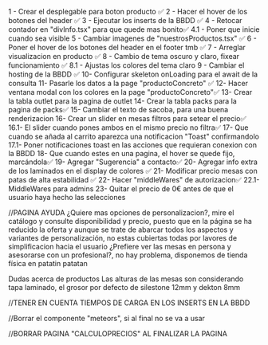  
 1 - Crear el desplegable para boton producto ✅
 2 - Hacer el hover de los botones del header ✅
 3 - Ejecutar los inserts de la BBDD ✅
 4 - Retocar contador en "divInfo.tsx" para que quede mas bonito✅
 4.1 - Poner que inicie cuando sea visible 
 5 - Cambiar imagenes de "nuestrosProductos.tsx" ✅
 6 - Poner el hover de los botones del header en el footer tmb ✅
 7 - Arreglar visualizacion en producto ✅
 8 - Cambio de tema oscuro y claro, fixear funcionamiento ✅
 8.1 - Ajustas los colores del tema claro 
 9 - Cambiar el hosting de la BBDD ✅
 10- Configurar skeleton onLoading para el await de la consulta
 11- Pasarle los datos a la page "productoConcreto" ✅
 12- Hacer ventana modal con los colores en la page "productoConcreto"✅
 13- Crear la tabla outlet para la pagina de outlet
 14- Crear la tabla packs para la pagina de packs✅
 15- Cambiar el texto de sacoba, para una buena renderizacion
 16- Crear un slider en mesas filtros para setear el precio✅
  16.1- El slider cuando pones ambos en el mismo precio no filtra✅
 17- Que cuando se añada al carrito aparezca una notificacion "Toast" confirmandolo
  17.1- Poner notificaciones toast en las acciones que requieran conexion con la BBDD
 18- Que cuando estes en una pagina, el hover se quede fijo, marcándola✅
 19- Agregar "Sugerencia" a contacto✅
 20- Agregar info extra de los laminados en el display de colores ✅
 21- Modificar precio mesas con patas de alta estabilidad ✅
 22- Hacer "middleWares" de autorizacion✅
  22.1- MiddleWares para admins
 23- Quitar el precio de 0€ antes de que el usuario haya hecho las selecciones

//PAGINA AYUDA
¿Quiere mas opciones de personalizacion?, mire el catálogo y consulte disponibilidad y precio, puesto que en la página se ha reducido la oferta y aunque se trate de abarcar todos los aspectos y variantes de personalización, no estas cubiertas todas por lavores de simplificacion hacia el usuario
¿Prefiere ver las mesas en persona y asesorarse con un profesional?, no hay problema, disponemos de tienda física en patatin patatan

Dudas acerca de productos
    Las alturas de las mesas son considerando tapa laminado, el grosor por defecto de silestone 12mm y dekton 8mm

//TENER EN CUENTA TIEMPOS DE CARGA EN LOS INSERTS EN LA BBDD

//Borrar el componente "meteors", si al final no se va a usar

//BORRAR PAGINA "CALCULOPRECIOS" AL FINALIZAR LA PAGINA


